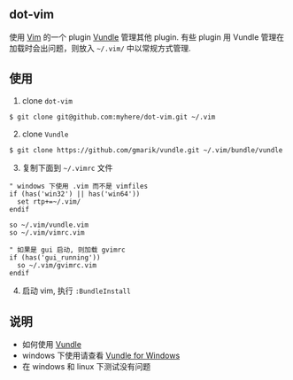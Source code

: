 ## dot-vim

使用 [Vim](http://www.vim.org/) 的一个 plugin [Vundle](https://github.com/gmarik/vundle) 管理其他 plugin. 有些 plugin 用 Vundle
管理在加载时会出问题，则放入 `~/.vim/` 中以常规方式管理.


## 使用
1. clone `dot-vim`
```bash
$ git clone git@github.com:myhere/dot-vim.git ~/.vim
```

2. clone `Vundle`
```bash
$ git clone https://github.com/gmarik/vundle.git ~/.vim/bundle/vundle
```

3. 复制下面到 `~/.vimrc` 文件
```vim
" windows 下使用 .vim 而不是 vimfiles
if (has('win32') || has('win64'))
  set rtp+=~/.vim/
endif

so ~/.vim/vundle.vim
so ~/.vim/vimrc.vim

" 如果是 gui 启动, 则加载 gvimrc
if (has('gui_running'))
  so ~/.vim/gvimrc.vim
endif
```

4. 启动 vim, 执行 `:BundleInstall`


## 说明
* 如何使用 [Vundle](https://github.com/gmarik/vundle)
* windows 下使用请查看 [Vundle for Windows](https://github.com/gmarik/vundle/wiki/Vundle-for-Windows)
* 在 windows 和 linux 下测试没有问题

